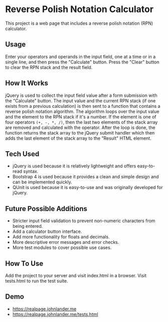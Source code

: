 # Reverse Polish Notation Calculator
This project is a web page that includes a reverse polish notation (RPN) calculator.

## Usage
Enter your operators and operands in the input field, one at a time or in a single line, and then press the "Calculate" button. Press the "Clear" button to clear the RPN stack and the result field.

## How It Works
jQuery is used to collect the input field value after a form submission with the "Calculate" button. The input value and the current RPN stack (if one exists from a previous calculation) is then sent to a function that contains a reverse polish notation algorithm. The algorithm loops over the input value and the element to the RPN stack if it's a number. If the element is one of four operators `(+, -, *, /)`, then the last two elements of the stack array are removed and calculated with the operator. After the loop is done, the function returns the stack array to the jQuery submit handler which then adds the last element of the stack array to the "Result" HTML element.

## Tech Used
- jQuery is used because it is relatively lightweight and offers easy-to-read syntax.
- Bootstrap 4 is used because it provides a clean and simple design and can be implemented quickly.
- QUnit is used because it is easy-to-use and was originally developed for jQuery.

## Future Possible Additions
- Stricter input field validation to prevent non-numeric characters from being entered.
- Add a calculator button interface.
- Add more functionality for floats and decimals.
- More descriptive error messages and error checks.
- More test modules to cover possible use cases.

## How To Use
Add the project to your server and visit index.html in a browser. Visit tests.html to run the test suite.

## Demo
- https://realpage.johnlander.me
- https://realpage.johnlander.me/tests.html
